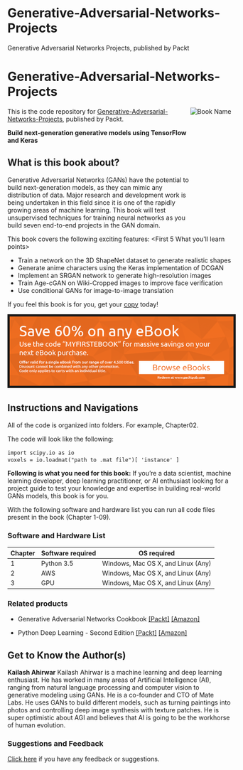 # Generative-Adversarial-Networks-Projects
Generative Adversarial Networks Projects, published by Packt
# Generative-Adversarial-Networks-Projects

<a href="https://www.packtpub.com/big-data-and-business-intelligence/generative-adversarial-networks-projects?utm_source=github&utm_medium=repository&utm_campaign=9781789136678"><img src="https://d255esdrn735hr.cloudfront.net/sites/default/files/imagecache/ppv4_main_book_cover/9781789136678_cover.png" alt="Book Name" height="256px" align="right"></a>

This is the code repository for [Generative-Adversarial-Networks-Projects](https://www.packtpub.com/big-data-and-business-intelligence/generative-adversarial-networks-projects?utm_source=github&utm_medium=repository&utm_campaign=9781789136678), published by Packt.

**Build next-generation generative models using TensorFlow and Keras**

## What is this book about?
Generative Adversarial Networks (GANs) have the potential to build next-generation models, as they can mimic any distribution of data. Major research and development work is being undertaken in this field since it is one of the rapidly growing areas of machine learning. This book will test unsupervised techniques for training neural networks as you build seven end-to-end projects in the GAN domain.

This book covers the following exciting features: <First 5 What you'll learn points>
* Train a network on the 3D ShapeNet dataset to generate realistic shapes
* Generate anime characters using the Keras implementation of DCGAN
* Implement an SRGAN network to generate high-resolution images
* Train Age-cGAN on Wiki-Cropped images to improve face verification
* Use conditional GANs for image-to-image translation

If you feel this book is for you, get your [copy](https://www.amazon.com/dp/10DigitISBN) today!

<a href="https://www.packtpub.com/?utm_source=github&utm_medium=banner&utm_campaign=GitHubBanner"><img src="https://raw.githubusercontent.com/PacktPublishing/GitHub/master/GitHub.png" 
alt="https://www.packtpub.com/" border="5" /></a>


## Instructions and Navigations
All of the code is organized into folders. For example, Chapter02.

The code will look like the following:
```
import scipy.io as io
voxels = io.loadmat("path to .mat file")[ 'instance' ]
```

**Following is what you need for this book:**
If you’re a data scientist, machine learning developer, deep learning practitioner, or AI enthusiast looking for a project guide to test your knowledge and expertise in building real-world GANs models, this book is for you.

With the following software and hardware list you can run all code files present in the book (Chapter 1-09).

### Software and Hardware List

| Chapter  | Software required                   | OS required                        |
| -------- | ------------------------------------| -----------------------------------|
| 1        | Python 3.5                          | Windows, Mac OS X, and Linux (Any) |
| 2        | AWS                                 | Windows, Mac OS X, and Linux (Any) |
| 3        | GPU                                 | Windows, Mac OS X, and Linux (Any) |



### Related products <Other books you may enjoy>
* Generative Adversarial Networks Cookbook [[Packt]](https://www.packtpub.com/big-data-and-business-intelligence/generative-adversarial-networks-cookbook?utm_source=github&utm_medium=repository&utm_campaign=9781789139907) [[Amazon]](https://www.amazon.com/dp/1789139902)

* Python Deep Learning - Second Edition [[Packt]](https://www.packtpub.com/big-data-and-business-intelligence/python-deep-learning-second-edition?utm_source=github&utm_medium=repository&utm_campaign=9781789348460) [[Amazon]](https://www.amazon.com/dp/1789348463)

## Get to Know the Author(s)
**Kailash Ahirwar**
Kailash Ahirwar is a machine learning and deep learning enthusiast. He has worked in many areas of Artificial Intelligence (AI), ranging from natural language processing and computer vision to generative modeling using GANs. He is a co-founder and CTO of Mate Labs. He uses GANs to build different models, such as turning paintings into photos and controlling deep image synthesis with texture patches. He is super optimistic about AGI and believes that AI is going to be the workhorse of human evolution.



### Suggestions and Feedback
[Click here](https://docs.google.com/forms/d/e/1FAIpQLSdy7dATC6QmEL81FIUuymZ0Wy9vH1jHkvpY57OiMeKGqib_Ow/viewform) if you have any feedback or suggestions.
